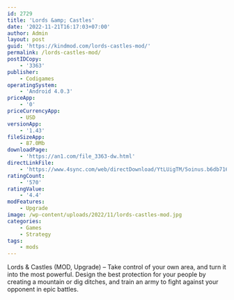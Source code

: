 ```yaml
---
id: 2729
title: 'Lords &amp; Castles'
date: '2022-11-21T16:17:03+07:00'
author: Admin
layout: post
guid: 'https://kindmod.com/lords-castles-mod/'
permalink: /lords-castles-mod/
postIDCopy:
    - '3363'
publisher:
    - Codigames
operatingSystem:
    - 'Android 4.0.3'
priceApp:
    - '0'
priceCurrencyApp:
    - USD
versionApp:
    - '1.43'
fileSizeApp:
    - 87.0Mb
downloadPage:
    - 'https://an1.com/file_3363-dw.html'
directLinkFile:
    - 'https://www.4sync.com/web/directDownload/YtLUigTM/5oinus.b6db716da18736878e405572325ad998'
ratingCount:
    - '570'
ratingValue:
    - '4.4'
modFeatures:
    - Upgrade
image: /wp-content/uploads/2022/11/lords-castles-mod.jpg
categories:
    - Games
    - Strategy
tags:
    - mods
---
```


Lords &amp; Castles (MOD, Upgrade) – Take control of your own area, and turn it into the most powerful. Design the best protection for your people by creating a mountain or dig ditches, and train an army to fight against your opponent in epic battles.
